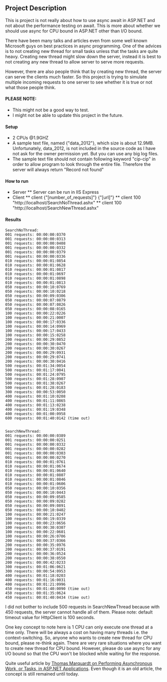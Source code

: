 ## Project Description
This is project is not really about how to use async await in ASP.NET and not about the performance testing on await. This is more about whether we should use async for CPU bound in ASP.NET other than I/O bound.

There have been many talks and articles even from some well known Microsoft guys on best practices in async programming. One of the advices is to not creating new thread for small tasks unless that the tasks are quite heavy. Creating new thread might slow down the server, instead it is best to not creating any new thread to allow server to serve more requests. 

However, there are also people think that by creating new thread, the server can serve the clients much faster. So this project is trying to simulate multiple incoming requests to one server to see whether it is true or not what those people think. 

#### PLEASE NOTE: 
* This might not be a good way to test.
* I might not be able to update this project in the future. 

#### Setup
* 2 CPUs @1.9GHZ
* A sample text file, named {"data_2012"}, which size is about 12.9MB. Unfortunately, data_2012, is not included in the source code as I have not ask for the owner permission yet. But you can use any big log files.
* The sample text file should not contain following keyword "cip-cip" in order to allow program to look through the entire file. Therefore the server will always return "Record not found"

#### How to run
* Server
** Server can be run in IIS Express
* Client
** client {"[number_of_requests]"} {"[url]"}
** client 100 "http://localhost/SearchNoThread.ashx"
** client 100 "http://localhost/SearchNewThread.ashx"


#### Results

```
SearchNoThread: 
001 requests: 00:00:00:0370
001 requests: 00:00:00:0313
001 requests: 00:00:00:0408
001 requests: 00:00:00:0332
001 requests: 00:00:00:0379
001 requests: 00:00:00:0336
010 requests: 00:00:01:0854
010 requests: 00:00:01:0628
010 requests: 00:00:01:0817
010 requests: 00:00:01:0697
010 requests: 00:00:01:0898
010 requests: 00:00:01:0813
050 requests: 00:00:10:0769
050 requests: 00:00:10:0218
050 requests: 00:00:09:0306
050 requests: 00:00:07:0879
050 requests: 00:00:07:0826
050 requests: 00:00:08:0165
100 requests: 00:00:22:0226
100 requests: 00:00:21:0007
100 requests: 00:00:17:0336
100 requests: 00:00:14:0969
100 requests: 00:00:17:0433
100 requests: 00:00:15:0258
200 requests: 00:00:29:0852
200 requests: 00:00:30:0470
200 requests: 00:00:30:0267
200 requests: 00:00:29:0931
200 requests: 00:00:29:0741
200 requests: 00:00:30:0416
500 requests: 00:01:34:0054
500 requests: 00:01:17:0041
500 requests: 00:01:24:0795
500 requests: 00:01:28:0907
500 requests: 00:01:38:0267
500 requests: 00:01:28:0183
300 requests: 00:00:53:0050
400 requests: 00:01:10:0208
400 requests: 00:01:11:0865
400 requests: 00:01:13:0238
400 requests: 00:01:19:0348
400 requests: 00:01:00:0958
600 requests: 00:01:40:0142 (time out)


SearchNewThread:
001 requests: 00:00:00:0389
001 requests: 00:00:00:0251
001 requests: 00:00:00:0332
001 requests: 00:00:00:0282
001 requests: 00:00:00:0303
001 requests: 00:00:00:0270
010 requests: 00:00:01:0761
010 requests: 00:00:01:0674
010 requests: 00:00:01:0640
010 requests: 00:00:01:0807
010 requests: 00:00:01:0846
010 requests: 00:00:01:0606
050 requests: 00:00:10:0356
050 requests: 00:00:10:0443
050 requests: 00:00:09:0585
050 requests: 00:00:09:0282
050 requests: 00:00:09:0891
050 requests: 00:00:10:0402
100 requests: 00:00:21:0247
100 requests: 00:00:19:0339
100 requests: 00:00:23:0656
100 requests: 00:00:30:0307
100 requests: 00:00:22:0601
100 requests: 00:00:26:0706
200 requests: 00:00:37:0366
200 requests: 00:00:35:0976
200 requests: 00:00:37:0191
200 requests: 00:00:36:0524
200 requests: 00:00:38:0550
200 requests: 00:00:42:0233
300 requests: 00:01:06:0621
300 requests: 00:00:54:0953
400 requests: 00:01:18:0203
400 requests: 00:01:16:0031
400 requests: 00:01:21:0996
450 requests: 00:01:40:0090 (time out)
450 requests: 00:01:35:0624
450 requests: 00:01:40:0434 (time out)

```

I did not bother to include 500 requests in SearchNewThread because with 450 requests, the server cannot handle all of them. Please note: default timeout value for HttpClient is 100 seconds.

One key concept to note here is 1 CPU can only execute one thread at a time only. There will be always a cost on having many threads i.e. the context-switching. So, anyone who wants to create new thread for CPU bound, please re-think again. There are very rare situations where you want to create new thread for CPU bound. However, please do use async for any I/O bound so that the CPU won't be blocked while waiting for the response.

Quite useful article by [Thomas Marquardt on Performing Asynchronous Work, or Tasks, in ASP.NET Applications](http://blogs.msdn.com/b/tmarq/archive/2010/04/14/performing-asynchronous-work-or-tasks-in-asp-net-applications.aspx). Even though it is an old article, the concept is still remained until today. 

